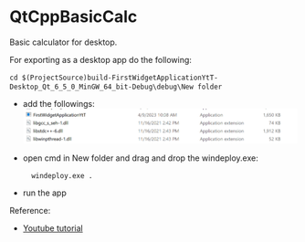 # QtCppBasicCalc

Basic calculator for desktop.

For exporting as a desktop app do the following:

    cd $(ProjectSource)build-FirstWidgetApplicationYtT-Desktop_Qt_6_5_0_MinGW_64_bit-Debug\debug\New folder
- add the followings:
![folder_struct](https://github.com/Carinaaa/Images_ReadMe/blob/main/libs_to_be_added.PNG)
- open cmd in New folder and drag and drop the windeploy.exe:

        windeploy.exe .
- run the app 


Reference:
  - [Youtube tutorial](https://www.youtube.com/watch?v=cXojtB8vS2E)
  
